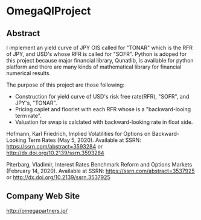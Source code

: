 # OmegaQlProject

## Abstract
I implement an yield curve of JPY OIS called for "TONAR" which is the RFR of JPY, and USD's whose RFR is called for "SOFR". Python is adoped for this project because major financial library, Qunatlib, is available for python platform and there are many kinds of mathematical library for financial numerical results.

The purpose of this project are those following:
* Construction for yield curve of USD's risk free rate(RFR), "SOFR", and JPY's, "TONAR".
* Pricing caplet and floorlet with each RFR whose is a "backward-looing term rate".
* Valuation for swap is calclated with backward-looking rate in float side.

Hofmann, Karl Friedrich, Implied Volatilities for Options on Backward-Looking Term Rates (May 5, 2020). Available at SSRN: https://ssrn.com/abstract=3593284 or http://dx.doi.org/10.2139/ssrn.3593284

Piterbarg, Vladimir, Interest Rates Benchmark Reform and Options Markets (February 14, 2020). Available at SSRN: https://ssrn.com/abstract=3537925 or http://dx.doi.org/10.2139/ssrn.3537925



## Company Web Site
http://omegapartners.jp/
